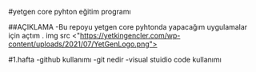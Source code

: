 #yetgen core pyhton eğitim programı

##AÇIKLAMA 
-Bu repoyu yetgen core pyhtonda yapacağım uygulamalar için açtım .
img src <"https://yetkingencler.com/wp-content/uploads/2021/07/YetGenLogo.png">


#1.hafta
-github kullanımı
-git nedir
-visual stuidio code kullanımı

